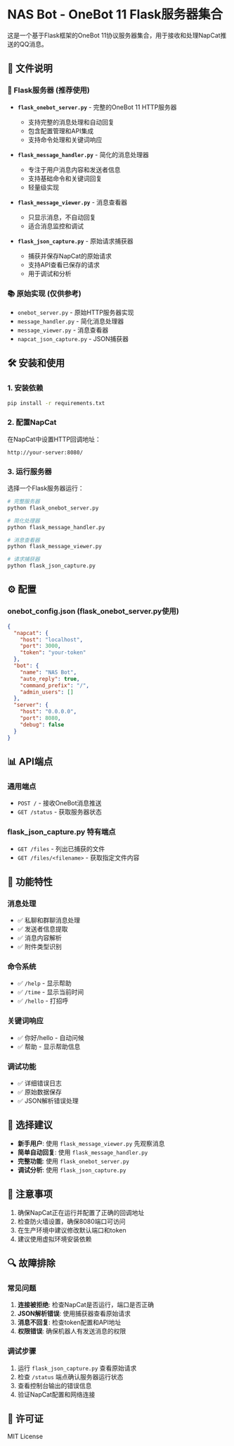 # NAS Bot - OneBot 11 Flask服务器集合

这是一个基于Flask框架的OneBot 11协议服务器集合，用于接收和处理NapCat推送的QQ消息。

## 📁 文件说明

### 🚀 Flask服务器 (推荐使用)

- **`flask_onebot_server.py`** - 完整的OneBot 11 HTTP服务器
  - 支持完整的消息处理和自动回复
  - 包含配置管理和API集成
  - 支持命令处理和关键词响应

- **`flask_message_handler.py`** - 简化的消息处理器
  - 专注于用户消息内容和发送者信息
  - 支持基础命令和关键词回复
  - 轻量级实现

- **`flask_message_viewer.py`** - 消息查看器
  - 只显示消息，不自动回复
  - 适合消息监控和调试

- **`flask_json_capture.py`** - 原始请求捕获器
  - 捕获并保存NapCat的原始请求
  - 支持API查看已保存的请求
  - 用于调试和分析

### 📚 原始实现 (仅供参考)

- `onebot_server.py` - 原始HTTP服务器实现
- `message_handler.py` - 简化消息处理器
- `message_viewer.py` - 消息查看器
- `napcat_json_capture.py` - JSON捕获器

## 🛠️ 安装和使用

### 1. 安装依赖

```bash
pip install -r requirements.txt
```

### 2. 配置NapCat

在NapCat中设置HTTP回调地址：
```
http://your-server:8080/
```

### 3. 运行服务器

选择一个Flask服务器运行：

```bash
# 完整服务器
python flask_onebot_server.py

# 简化处理器
python flask_message_handler.py

# 消息查看器
python flask_message_viewer.py

# 请求捕获器
python flask_json_capture.py
```

## ⚙️ 配置

### onebot_config.json (flask_onebot_server.py使用)

```json
{
  "napcat": {
    "host": "localhost",
    "port": 3000,
    "token": "your-token"
  },
  "bot": {
    "name": "NAS Bot",
    "auto_reply": true,
    "command_prefix": "/",
    "admin_users": []
  },
  "server": {
    "host": "0.0.0.0",
    "port": 8080,
    "debug": false
  }
}
```

## 📊 API端点

### 通用端点

- `POST /` - 接收OneBot消息推送
- `GET /status` - 获取服务器状态

### flask_json_capture.py 特有端点

- `GET /files` - 列出已捕获的文件
- `GET /files/<filename>` - 获取指定文件内容

## 🔧 功能特性

### 消息处理
- ✅ 私聊和群聊消息处理
- ✅ 发送者信息提取
- ✅ 消息内容解析
- ✅ 附件类型识别

### 命令系统
- ✅ `/help` - 显示帮助
- ✅ `/time` - 显示当前时间
- ✅ `/hello` - 打招呼

### 关键词响应
- ✅ 你好/hello - 自动问候
- ✅ 帮助 - 显示帮助信息

### 调试功能
- ✅ 详细错误日志
- ✅ 原始数据保存
- ✅ JSON解析错误处理

## 🚀 选择建议

- **新手用户**: 使用 `flask_message_viewer.py` 先观察消息
- **简单自动回复**: 使用 `flask_message_handler.py`
- **完整功能**: 使用 `flask_onebot_server.py`
- **调试分析**: 使用 `flask_json_capture.py`

## 📝 注意事项

1. 确保NapCat正在运行并配置了正确的回调地址
2. 检查防火墙设置，确保8080端口可访问
3. 在生产环境中建议修改默认端口和token
4. 建议使用虚拟环境安装依赖

## 🔍 故障排除

### 常见问题

1. **连接被拒绝**: 检查NapCat是否运行，端口是否正确
2. **JSON解析错误**: 使用捕获器查看原始请求
3. **消息不回复**: 检查token配置和API地址
4. **权限错误**: 确保机器人有发送消息的权限

### 调试步骤

1. 运行 `flask_json_capture.py` 查看原始请求
2. 检查 `/status` 端点确认服务器运行状态
3. 查看控制台输出的错误信息
4. 验证NapCat配置和网络连接

## 📄 许可证

MIT License
